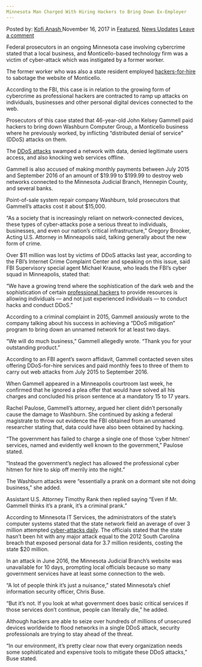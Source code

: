 ```yaml
---
Minnesota Man Charged With Hiring Hackers to Bring Down Ex-Employer
---
```

<article class="post-listing post-23542 post type-post status-publish format-standard has-post-thumbnail hentry category-deepdot-news category-news-updates tag-bring tag-charged tag-exemployer tag-hackers tag-hiring tag-man tag-minnesota">
    <div class="post-inner">
        <span>Posted by: <a href="https://www.deepdotweb.com/author/kofi/" title="">Kofi Anash </a></span>
    <span>November 16, 2017</span>
    <span>in <a href="https://www.deepdotweb.com/category/deepdot-news/" rel="category tag">Featured</a>, <a href="https://www.deepdotweb.com/category/news-updates/" rel="category tag">News Updates</a></span>
    <span><a href="https://www.deepdotweb.com/2017/11/16/minnesota-man-charged-hiring-hackers-bring-ex-employer/#respond">Leave a comment</a></span>
    </p>
    <div class="clear"></div>
    <div class="entry">
    <p>Federal prosecutors in an ongoing Minnesota case involving cybercrime stated that a local business, and Monticello-based technology firm was a victim of cyber-attack which was instigated by a former worker.</p>
    <p>The former worker who was also a state resident employed <a href="https://www.deepdotweb.com/2017/01/22/eu-hire-hackers-ex-drug-users-stop-darknet-drug-trafficking/">hackers-for-hire</a> to sabotage the website of Monticello.</p>
    <p>According to the FBI, this case is in relation to the growing form of cybercrime as professional hackers are contracted to ramp up attacks on individuals, businesses and other personal digital devices connected to the web.</p>
    <p>Prosecutors of this case stated that 46-year-old John Kelsey Gammell paid hackers to bring down Washburn Computer Group, a Monticello business where he previously worked, by inflicting &#8220;distributed denial of service&#8221; (DDoS) attacks on them.</p>
    <p>The <a href="https://www.deepdotweb.com/2017/11/05/fbi-asks-businesses-report-ddos-attacks/">DDoS attacks</a> swamped a network with data, denied legitimate users access, and also knocking web services offline.</p>
    <p>Gammell is also accused of making monthly payments between July 2015 and September 2016 of an amount of $19.99 to $199.99 to destroy web networks connected to the Minnesota Judicial Branch, Hennepin County, and several banks.</p>
    <p>Point-of-sale system repair company Washburn, told prosecutors that Gammell&#8217;s attacks cost it about $15,000.</p>
    <p>&#8220;As a society that is increasingly reliant on network-connected devices, these types of cyber-attacks pose a serious threat to individuals, businesses, and even our nation&#8217;s critical infrastructure,&#8221; Gregory Brooker, Acting U.S. Attorney in Minneapolis said, talking generally about the new form of crime.</p>
    <p>Over $11 million was lost by victims of DDoS attacks last year, according to the FBI&#8217;s Internet Crime Complaint Center and speaking on this issue, said FBI Supervisory special agent Michael Krause, who leads the FBI&#8217;s cyber squad in Minneapolis, stated that:</p>
    <p>&#8220;We have a growing trend where the sophistication of the dark web and the sophistication of certain <a href="http://www.startribune.com/hacker-for-hire-cases-going-federal-in-minnesota/455624163/">professional hackers</a> to provide resources is allowing individuals — and not just experienced individuals — to conduct hacks and conduct DDoS.&#8221;</p>
    <p>According to a criminal complaint in 2015, Gammell anxiously wrote to the company talking about his success in achieving a &#8220;DDoS mitigation&#8221; program to bring down an unnamed network for at least two days.</p>
    <p>&#8220;We will do much business,&#8221; Gammell allegedly wrote. &#8220;Thank you for your outstanding product.&#8221;</p>
    <p>According to an FBI agent&#8217;s sworn affidavit, Gammell contacted seven sites offering DDoS-for-hire services and paid monthly fees to three of them to carry out web attacks from July 2015 to September 2016.</p>
    <p>When Gammell appeared in a Minneapolis courtroom last week, he confirmed that he ignored a plea offer that would have solved all his charges and concluded his prison sentence at a mandatory 15 to 17 years.</p>
    <p>Rachel Paulose, Gammell’s attorney, argued her client didn’t personally cause the damage to Washburn. She continued by asking a federal magistrate to throw out evidence the FBI obtained from an unnamed researcher stating that, data could have also been obtained by hacking.</p>
    <p>“The government has failed to charge a single one of those ‘cyber hitmen’ services, named and evidently well known to the government,” Paulose stated.</p>
    <p>“Instead the government’s neglect has allowed the professional cyber hitmen for hire to skip off merrily into the night.”</p>
    <p>The Washburn attacks were “essentially a prank on a dormant site not doing business,” she added.</p>
    <p>Assistant U.S. Attorney Timothy Rank then replied saying &#8220;Even if Mr. Gammell thinks it&#8217;s a prank, it&#8217;s a criminal prank.”</p>
    <p>According to Minnesota IT Services, the administrators of the state’s computer systems stated that the state network field an average of over 3 million attempted <a href="https://www.deepdotweb.com/2017/09/29/new-uk-code-seeks-tighter-security-ships-cyber-attacks/">cyber-attacks daily</a>. The officials stated that the state hasn’t been hit with any major attack equal to the 2012 South Carolina breach that exposed personal data for 3.7 million residents, costing the state $20 million.</p>
    <p>In an attack in June 2016, the Minnesota Judicial Branch&#8217;s website was unavailable for 10 days, prompting local officials because so many government services have at least some connection to the web.</p>
    <p>&#8220;A lot of people think it&#8217;s just a nuisance,&#8221; stated Minnesota’s chief information security officer, Chris Buse.</p>
    <p>&#8220;But it&#8217;s not. If you look at what government does basic critical services if those services don&#8217;t continue, people can literally die,&#8221; he added.</p>
    <p>Although hackers are able to seize over hundreds of millions of unsecured devices worldwide to flood networks in a single DDoS attack, security professionals are trying to stay ahead of the threat.</p>
    <p>&#8220;In our environment, it&#8217;s pretty clear now that every organization needs some sophisticated and expensive tools to mitigate these DDoS attacks,&#8221; Buse stated.</p>
    </div>
    <span style="display:none"><a href="https://www.deepdotweb.com/tag/bring/" rel="tag">bring</a> <a href="https://www.deepdotweb.com/tag/charged/" rel="tag">charged</a> <a href="https://www.deepdotweb.com/tag/exemployer/" rel="tag">exemployer</a> <a href="https://www.deepdotweb.com/tag/hackers/" rel="tag">hackers</a> <a href="https://www.deepdotweb.com/tag/hiring/" rel="tag">hiring</a> <a href="https://www.deepdotweb.com/tag/man/" rel="tag">man</a> <a href="https://www.deepdotweb.com/tag/minnesota/" rel="tag">minnesota</a></span> <span style="display:none" class="updated">2017-11-16</span>
    <div style="display:none" class="vcard author" itemprop="author" itemscope itemtype="http://schema.org/Person"><strong class="fn" itemprop="name"><a href="https://www.deepdotweb.com/author/kofi/" title="Posts by Kofi Anash" rel="author">Kofi Anash</a></strong></div>
    </div>
</article>

